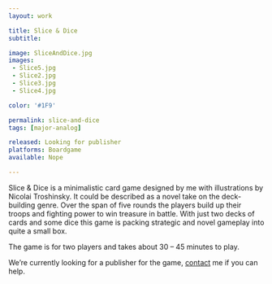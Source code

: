```yaml
---
layout: work

title: Slice & Dice
subtitle:

image: SliceAndDice.jpg
images:
 - Slice5.jpg
 - Slice2.jpg
 - Slice3.jpg
 - Slice4.jpg

color: '#1F9'

permalink: slice-and-dice
tags: [major-analog]

released: Looking for publisher
platforms: Boardgame
available: Nope

---
```


Slice & Dice is a minimalistic card game designed by me with illustrations by Nicolai Troshinsky. It could be described as a novel take on the deck-building genre. Over the span of five rounds the players build up their troops and fighting power to win treasure in battle. With just two decks of cards and some dice this game is packing strategic and novel gameplay into quite a small box.

The game is for two players and takes about 30 – 45 minutes to play.

We’re currently looking for a publisher for the game, [contact](/contact) me if you can help.
